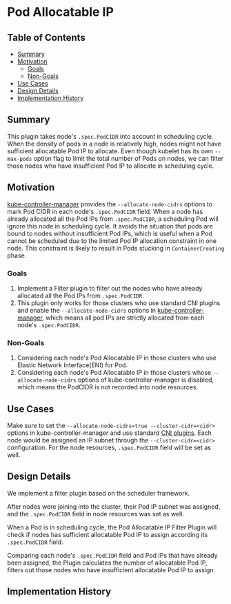 # Pod Allocatable IP<!-- omit in toc -->

## Table of Contents <!-- omit in toc -->
<!-- toc -->
- [Summary](#summary)
- [Motivation](#motivation)
    - [Goals](#goals)
    - [Non-Goals](#non-goals)
- [Use Cases](#use-cases)
- [Design Details](#design-details)
- [Implementation History](#implementation-history)
<!-- /toc -->

## Summary

This plugin takes node's `.spec.PodCIDR` into account in scheduling cycle. When the density of pods in a node is relatively high, nodes might not have sufficient allocatable Pod IP to allocate.
Even though kubelet has its own `--max-pods` option flag to limit the total number of Pods on nodes, we can filter those nodes who have insufficient Pod IP to allocate in scheduling cycle. 

## Motivation
[kube-controller-manager](https://kubernetes.io/docs/reference/command-line-tools-reference/kube-controller-manager/) provides the `--allocate-node-cidrs` options to mark Pod CIDR in each node's `.spec.PodCIDR` field.
When a node has already allocated all the Pod IPs from `.spec.PodCIDR`, a scheduling Pod will ignore this node in scheduling cycle. It avoids the situation that pods are bound to nodes without insufficient Pod IPs,
which is useful when a Pod cannot be scheduled due to the limited Pod IP allocation constraint in one node. This constraint is likely to result in Pods stucking in `ContainerCreating` phase.

### Goals

1. Implement a Filter plugin to filter out the nodes who have already allocated all the Pod IPs from `.spec.PodCIDR`.
2. This plugin only works for those clusters who use standard CNI plugins and enable the `--allocate-node-cidrs` options in [kube-controller-manager](https://kubernetes.io/docs/reference/command-line-tools-reference/kube-controller-manager/), which means all pod IPs are strictly allocated from each node's `.spec.PodCIDR`.

### Non-Goals

1. Considering each node's Pod Allocatable IP in those clusters who use Elastic Network Interface(ENI) for Pod.
2. Considering each node's Pod Allocatable IP in those clusters whose `--allocate-node-cidrs` options of kube-controller-manager is disabled, which means the PodCIDR is not recorded into node resources.

## Use Cases

Make sure to set the `--allocate-node-cidrs=true --cluster-cidr=<cidr>` options in kube-controller-manager and use standard [CNI plugins](https://kubernetes.io/docs/concepts/extend-kubernetes/compute-storage-net/network-plugins/). Each node would be assigned an IP subnet through the `--cluster-cidr=<cidr>` configuration.
For the node resources, `.spec.PodCIDR` field will be set as well.

## Design Details

We implement a filter plugin based on the scheduler framework. 

After nodes were joining into the cluster, their Pod IP subnet was assigned, and the `.spec.PodCIDR` field in node resources was set as well.

When a Pod is in scheduling cycle, the Pod Allocatable IP Filter Plugin will check if nodes has sufficient allocatable Pod IP to assign according its `.spec.PodCIDR` field.

Comparing each node's `.spec.PodCIDR` field and Pod IPs that have already been assigned, the Plugin calculates the number of allocatable Pod IP, filters out those nodes who have insufficient allocatable Pod IP to assign.

## Implementation History
